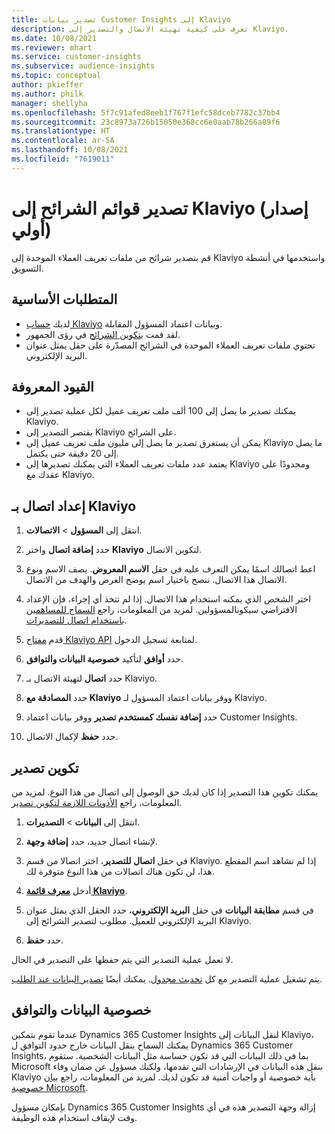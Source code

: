```yaml
---
title: تصدير بيانات Customer Insights إلى Klaviyo
description: تعرف على كيفية تهيئة الاتصال والتصدير إلى Klaviyo.
ms.date: 10/08/2021
ms.reviewer: mhart
ms.service: customer-insights
ms.subservice: audience-insights
ms.topic: conceptual
author: pkieffer
ms.author: philk
manager: shellyha
ms.openlocfilehash: 5f7c91afed8eeb1f767f1efc58dceb7782c37bb4
ms.sourcegitcommit: 23c8973a726b15050e368cc6e0aab78b266a89f6
ms.translationtype: HT
ms.contentlocale: ar-SA
ms.lasthandoff: 10/08/2021
ms.locfileid: "7619011"
---
```

# <a name="export-segment-lists-to-klaviyo-preview"></a>تصدير قوائم الشرائح إلى Klaviyo (إصدار أولي)

قم بتصدير شرائح من ملفات تعريف العملاء الموحدة إلى Klaviyo واستخدمها في أنشطة التسويق.

## <a name="prerequisites"></a>المتطلبات الأساسية

-   لديك [حساب Klaviyo](https://www.klaviyo.com/) وبيانات اعتماد المسؤول المقابلة.
-   لقد قمت [بتكوين الشرائح](segments.md) في رؤى الجمهور.
-   تحتوي ملفات تعريف العملاء الموحدة في الشرائح المصدّرة على حقل يمثل عنوان البريد الإلكتروني.

## <a name="known-limitations"></a>القيود المعروفة

- يمكنك تصدير ما يصل إلى 100 ألف ملف تعريف عميل لكل عملية تصدير إلى Klaviyo.
- يقتصر التصدير إلى Klaviyo على الشرائح.
- يمكن أن يستغرق تصدير ما يصل إلى مليون ملف تعريف عميل إلى Klaviyo ما يصل إلى 20 دقيقة حتى يكتمل. 
- يعتمد عدد ملفات تعريف العملاء التي يمكنك تصديرها إلى Klaviyo ومحدودًا على عقدك مع Klaviyo.

## <a name="set-up-connection-to-klaviyo"></a>إعداد اتصال بـ Klaviyo

1. انتقل إلى **المسؤول** > **الاتصالات**.

1. حدد **إضافة اتصال** واختر **Klaviyo** لتكوين الاتصال.

1. اعط اتصالك اسمًا يمكن التعرف عليه في حقل **الاسم المعروض**. يصف الاسم ونوع الاتصال هذا الاتصال. ننصح باختيار اسم يوضح الغرض والهدف من الاتصال.

1. اختر الشخص الذي يمكنه استخدام هذا الاتصال. إذا لم تتخذ أي إجراء، فإن الإعداد الافتراضي سيكونالمسؤولين. لمزيد من المعلومات، راجع [السماح للمساهمين باستخدام اتصال للتصديرات](connections.md#allow-contributors-to-use-a-connection-for-exports).

1. قدم [مفتاح Klaviyo API](https://help.klaviyo.com/hc/articles/115005062267-How-to-Manage-Your-Account-s-API-Keys) لمتابعة تسجيل الدخول. 

1. حدد **أوافق** لتأكيد **خصوصية البيانات والتوافق‬**.

1. حدد **اتصال** لتهيئة الاتصال بـ Klaviyo.

1. حدد **المصادقة مع Klaviyo** ووفر بيانات اعتماد المسؤول لـ Klaviyo.

1. حدد **إضافة نفسك كمستخدم تصدير** ووفر بيانات اعتماد Customer Insights.

1. حدد **حفظ** لإكمال الاتصال.

## <a name="configure-an-export"></a>تكوين تصدير

يمكنك تكوين هذا التصدير إذا كان لديك حق الوصول إلى اتصال من هذا النوع. لمزيد من المعلومات، راجع [الأذونات اللازمة لتكوين تصدير](export-destinations.md#set-up-a-new-export).

1. انتقل إلى **البيانات** > **التصديرات**.

1. لإنشاء اتصال جديد، حدد **إضافة وجهة**.

1. في حقل **اتصال للتصدير**، اختر اتصالا من قسم Klaviyo. إذا لم تشاهد اسم المقطع هذا، لن تكون هناك اتصالات من هذا النوع متوفرة لك.

1. أدخل [**معرف قائمة Klaviyo**](https://help.klaviyo.com/hc/articles/115005078647-How-to-Find-a-List-ID).     

3. في قسم **مطابقة البيانات** في حقل **البريد الإلكتروني**، حدد الحقل الذي يمثل عنوان البريد الإلكتروني للعميل. مطلوب لتصدير الشرائح إلى Klaviyo.

1. حدد **حفظ**.

لا تعمل عملية التصدير التي يتم حفظها على التصدير في الحال.

يتم تشغيل عملية التصدير مع كل [تحديث مجدول](system.md#schedule-tab). يمكنك أيضًا [تصدير البيانات عند الطلب](export-destinations.md#run-exports-on-demand). 


## <a name="data-privacy-and-compliance"></a>خصوصية البيانات والتوافق

عندما تقوم بتمكين Dynamics 365 Customer Insights لنقل البيانات إلى Klaviyo، يمكنك السماح بنقل البيانات خارج حدود التوافق ل Dynamics 365 Customer Insights، بما في ذلك البيانات التي قد تكون حساسة مثل البيانات الشخصية. ستقوم Microsoft بنقل هذه البيانات في الإرشادات التي تقدمها، ولكنك مسؤول عن ضمان وفاء Klaviyo بأية خصوصية أو واجبات أمنية قد تكون لديك. لمزيد من المعلومات، راجع [بيان خصوصية Microsoft](https://go.microsoft.com/fwlink/?linkid=396732).

بإمكان مسؤول Dynamics 365 Customer Insights إزالة وجهة التصدير هذه في أي وقت لإيقاف استخدام هذه الوظيفة.
